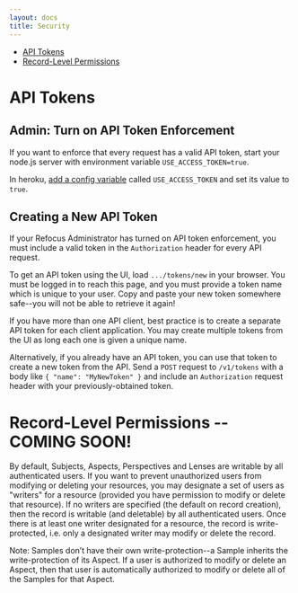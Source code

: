```yaml
---
layout: docs
title: Security
---
```


- [API Tokens](#api-tokens)
- [Record-Level Permissions](#record-level-permissions)

# API Tokens

## Admin: Turn on API Token Enforcement

If you want to enforce that every request has a valid API token, start your node.js server with environment variable `USE_ACCESS_TOKEN=true`.

In heroku, [add a config variable](https://devcenter.heroku.com/articles/config-vars) called `USE_ACCESS_TOKEN` and set its value to `true`.

## Creating a New API Token

If your Refocus Administrator has turned on API token enforcement, you must include a valid token in the `Authorization` header for every API request.

To get an API token using the UI, load `.../tokens/new` in your browser. You must be logged in to reach this page, and you must provide a token name which is unique to your user. Copy and paste your new token somewhere safe--you will not be able to retrieve it again!

If you have more than one API client, best practice is to create a separate API token for each client application. You may create multiple tokens from the UI as long each one is given a unique name.

Alternatively, if you already have an API token, you can use that token to create a new token from the API. Send a `POST` request to `/v1/tokens` with a body like `{ "name": "MyNewToken" }` and include an `Authorization` request header with your previously-obtained token.

# Record-Level Permissions -- COMING SOON!

By default, Subjects, Aspects, Perspectives and Lenses are writable by all authenticated users. If you want to prevent unauthorized users from modifying or deleting your resources, you may designate a set of users as "writers" for a resource (provided you have permission to modify or delete that resource). If no writers are specified (the default on record creation), then the record is writable (and deletable) by all authenticated users. Once there is at least one writer designated for a resource, the record is write-protected, i.e. only a designated writer may modify or delete the record.

Note: Samples don’t have their own write-protection--a Sample inherits the write-protection of its Aspect. If a user is authorized to modify or delete an Aspect, then that user is automatically authorized to modify or delete all of the Samples for that Aspect.
